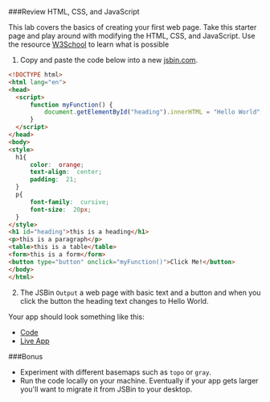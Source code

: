 ###Review HTML, CSS, and JavaScript

This lab covers the basics of creating your first web page.  Take this starter page and play around with modifying the HTML, CSS, and JavaScript.  Use the resource [W3School](http://w3schools.com) to learn what is possible

1. Copy and paste the code below into a new [jsbin.com](http://jsbin.com).

  ```html
  <!DOCTYPE html>
  <html lang="en">
  <head>
    <script>
        function myFunction() {
            document.getElementById("heading").innerHTML = "Hello World";
        }
    </script>
  </head>
  <body>
  <style>
    h1{
        color:  orange;
        text-align:  center;
        padding:  21;
    }
    p{
        font-family:  cursive;
        font-size:  20px;
    }
  </style>    
  <h1 id="heading">this is a heading</h1>
  <p>this is a paragraph</p>
  <table>this is a table</table>
  <form>this is a form</form>
  <button type="button" onclick="myFunction()">Click Me!</button>
  </body>
  </html>
  ```

2. The JSBin `Output` a web page with basic text and a button and when you click the button the heading text changes to Hello World.

Your app should look something like this:
 * [Code](index.html)
 * [Live App](http://jofraley.github.io/geodev-hackerlabs/labs/jsapi3/create_starter_map/index.html)

###Bonus

* Experiment with different basemaps such as `topo` or `gray`.
* Run the code locally on your machine. Eventually if your app gets larger you'll want to migrate it from JSBin to your desktop.